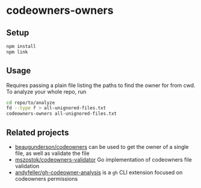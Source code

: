 # codeowners-owners

## Setup

```sh
npm install
npm link
```

## Usage

Requires passing a plain file listing the paths to find the owner for from cwd.
To analyze your whole repo, run

```sh
cd repo/to/analyze
fd --type f > all-unignored-files.txt
codeowners-owners all-unignored-files.txt
```

## Related projects

- [beaugunderson/codeowners](https://github.com/beaugunderson/codeowners) can be used to get the owner of a single file, as well as validate the file
- [mszostok/codeowners-validator](https://github.com/mszostok/codeowners-validator) Go implementation of codeowners file validation
- [andyfeller/gh-codeowner-analysis](https://github.com/andyfeller/gh-codeowner-analysis) is a `gh` CLI extension focused on codeowners permissions
